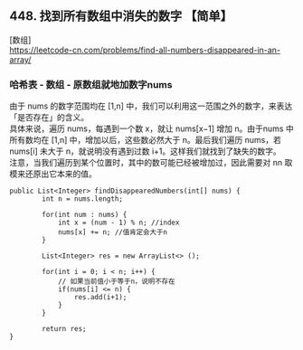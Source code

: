 ## 448. 找到所有数组中消失的数字 【简单】       
[数组]      
https://leetcode-cn.com/problems/find-all-numbers-disappeared-in-an-array/     

### 哈希表 - 数组 - 原数组就地加数字nums        
由于 nums 的数字范围均在 [1,n] 中，我们可以利用这一范围之外的数字，来表达「是否存在」的含义。       
具体来说，遍历 nums，每遇到一个数 x，就让 nums[x−1] 增加 n。由于nums 中所有数均在 [1,n] 中，增加以后，这些数必然大于 n。最后我们遍历 nums，若 nums[i] 未大于 n，就说明没有遇到过数 i+1。这样我们就找到了缺失的数字。           
注意，当我们遍历到某个位置时，其中的数可能已经被增加过，因此需要对 nn 取模来还原出它本来的值。         
```
public List<Integer> findDisappearedNumbers(int[] nums) {
        int n = nums.length;
        
        for(int num : nums) {
            int x = (num - 1) % n; //index
            nums[x] += n; //值肯定会大于n
        }

        List<Integer> res = new ArrayList<> ();

        for(int i = 0; i < n; i++) {
            // 如果当前值小于等于n，说明不存在
            if(nums[i] <= n) {
                res.add(i+1);
            }
        }

        return res;
}
```







